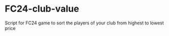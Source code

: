 # FC24-club-value
Script for FC24 game to sort the players of your club from highest to lowest price
